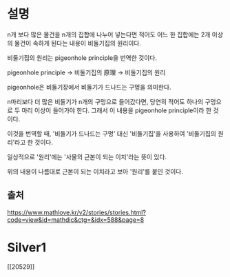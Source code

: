 # 설명
n개 보다 많은 물건을 n개의 집합에 나누어 넣는다면 적어도 어느 한 집합에는 2개 이상의 물건이 속하게 된다는 내용이 비둘기집의 원리이다.

비둘기집의 원리는 pigeonhole principle을 번역한 것이다.

pigeonhole principle → 비둘기집의 原理 → 비둘기집의 원리

pigeonhole은 비둘기장에서 비둘기가 드나드는 구멍을 의미한다.

n마리보다 더 많은 비둘기가 n개의 구멍으로 들어갔다면, 당연히 적어도 하나의 구멍으로 두 마리 이상이 들어가야 한다. 그래서 이 내용을 pigeonhole principle이라 한 것이다.

이것을 번역할 때, '비둘기가 드나드는 구멍' 대신 '비둘기집'을 사용하여 '비둘기집의 원리'라고 한 것이다.

일상적으로 '원리'에는 '사물의 근본이 되는 이치'라는 뜻이 있다.

위의 내용이 나름대로 근본이 되는 이치라고 보아 '원리'를 붙인 것이다.
## 출처
https://www.mathlove.kr/v2/stories/stories.html?code=view&id=mathdic&ctg=&idx=588&page=8
# Silver1
[[20529]]